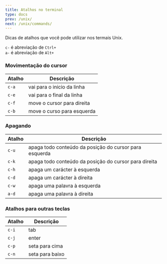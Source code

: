 ```yaml
--- 
title: Atalhos no terminal
type: docs
prev: /unix/
next: /unix/commands/
---
```


Dicas de atalhos que você pode utilizar nos termais Unix.


`c-` é abreviação de `Ctrl+`<br>
`a-` é abreviação de `Alt+`


### Movimentação do cursor

| Atalho | Descrição                  |
|--------|----------------------------|
| `c-a`  | vai para o inicio da linha |
| `c-e`  | vai para o final da linha  |
| `c-f`  | move o cursor para direita |
| `c-b`  | move o curso para esquerda |

### Apagando

| Atalho | Descrição                                              |
|--------|--------------------------------------------------------|
| `c-u`  | apaga todo conteúdo da posição do cursor para esquerda |
| `c-k`  | apaga todo conteúdo da posição do cursor para direita  |
| `c-h`  | apaga um carácter à esquerda                           |
| `c-d`  | apaga um carácter à direita                            |
| `c-w`  | apaga uma palavra à esquerda                           |
| `a-d`  | apaga uma palavra à direita                            |

### Atalhos para outras teclas

| Atalho | Descrição       |
|--------|-----------------|
| `c-i`  | tab             |
| `c-j`  | enter           |
| `c-p`  | seta para cima  |
| `c-n`  | seta para baixo |
